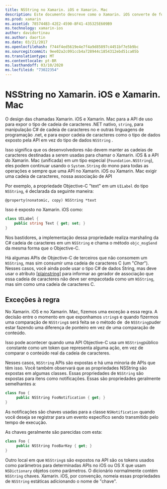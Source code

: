 ```yaml
---
title: NSString no Xamarin. iOS e Xamarin. Mac
description: Este documento descreve como o Xamarin. iOS converte de forma transparente objetos NSString C# em objetos de cadeia de caracteres, quando isso não acontece.
ms.prod: xamarin
ms.assetid: 785744B3-42E2-4590-8F41-435325E609B9
ms.technology: xamarin-ios
author: davidortinau
ms.author: daortin
ms.date: 03/21/2017
ms.openlocfilehash: f744f4ed5619e4e7f4a9d85897c4451bf7e5b9bc
ms.sourcegitcommit: 9ee02a2c091ccb4a728944c1854312ebd51ca05b
ms.translationtype: MT
ms.contentlocale: pt-BR
ms.lasthandoff: 03/10/2020
ms.locfileid: "73022354"
---
```

# <a name="nsstring-in-xamarinios-and-xamarinmac"></a>NSString no Xamarin. iOS e Xamarin. Mac

O design das chamadas Xamarin. iOS e Xamarin. Mac para a API de uso para expor o tipo de cadeia de caracteres .NET nativo, `string`, para manipulação C# de cadeia de caracteres no e outras linguagens de programação .net, e para expor cadeia de caracteres como o tipo de dados exposto pela API em vez do tipo de dados `NSString` .

Isso significa que os desenvolvedores não devem manter as cadeias de caracteres destinadas a serem usadas para chamar o Xamarin. iOS & a API do Xamarin. Mac (unificada) em um tipo especial (`Foundation.NSString`), eles podem continuar usando o `System.String` do mono para todas as operações e sempre que uma API no Xamarin. iOS ou Xamarin. Mac exigir uma cadeia de caracteres, nossa associação de API

Por exemplo, a propriedade Objective-C "text" em um `UILabel` do tipo `NSString`, é declarada da seguinte maneira:

```objc
@property(nonatomic, copy) NSString *text
```

Isso é exposto no Xamarin. iOS como:

```csharp
class UILabel {
    public string Text { get; set; }
}
```

Nos bastidores, a implementação dessa propriedade realiza marshaling da C# cadeia de caracteres em um `NSString` e chama o método `objc_msgSend` da mesma forma que o Objective-C.

Há algumas APIs de Objective-C de terceiros que não consomem um `NSString`, mas sim consumir uma cadeia de caracteres C (um "*Char*"). Nesses casos, você ainda pode usar o tipo C# de dados String, mas deve usar o atributo [[plainstring]](~/cross-platform/macios/binding/objective-c-libraries.md) para informar ao gerador de associação que essa cadeia de caracteres não deve ser empacotada como um `NSString`, mas sim como uma cadeia de caracteres C.

 <a name="Exceptions_to_the_Rule" />

## <a name="exceptions-to-the-rule"></a>Exceções à regra

No Xamarin. iOS e no Xamarin. Mac, fizemos uma exceção a essa regra. A decisão entre o momento em que exponhamos `string`s e quando fizermos uma comparação de `NSString`s será feita se o método de  de `NSString`puder estar fazendo uma diferença de ponteiro em vez de uma comparação de conteúdo.

Isso pode acontecer quando uma API Objective-C usa um `NSString`público  constante como um token que representa alguma ação, em vez de comparar o conteúdo real da cadeia de caracteres.

Nesses casos, `NSString` APIs são expostas e há uma minoria de APIs que têm isso. Você também observará que as propriedades NSString são expostas em algumas classes. Essas propriedades de `NSString` são expostas para itens como notificações. Essas são propriedades geralmente semelhantes a:

```csharp
class Foo {
     public NSString FooNotification { get; }
}
```

As notificações são chaves usadas para a classe `NSNotification` quando você deseja se registrar para um evento específico sendo transmitido pelo tempo de execução.

As chaves geralmente são parecidas com esta:

```csharp
class Foo {
     public NSString FooBarKey { get; }
}
```

Outro local em que `NSString`s são expostos na API são os tokens usados como parâmetros para determinadas APIs no iOS ou OS X que usam `NSDictionary` objetos como parâmetros. O dicionário normalmente contém `NSString` chaves. Xamarin. iOS, por convenção, nomeia essas propriedades de `NSString` estáticas adicionando o nome de "chave".

